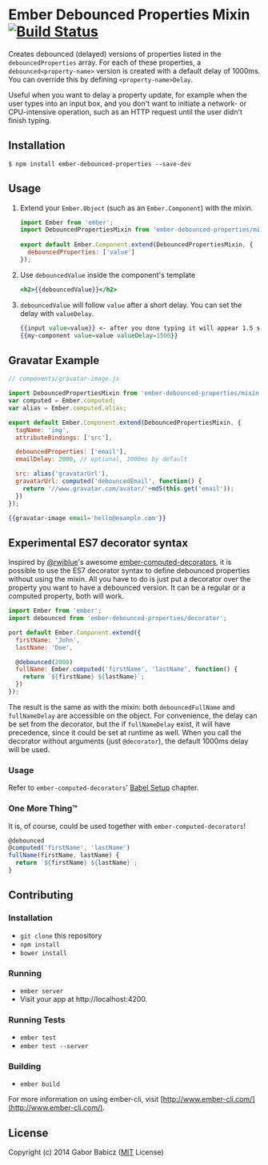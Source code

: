 # Ember Debounced Properties Mixin [![Build Status](https://travis-ci.org/zeppelin/ember-debounced-properties.svg)](https://travis-ci.org/zeppelin/ember-debounced-properties)

Creates debounced (delayed) versions of properties listed in the `debouncedProperties`
array. For each of these properties, a `debounced<property-name>` version is created with a
default delay of 1000ms. You can override this by defining `<property-name>Delay`.

Useful when you want to delay a property update, for example when the user types
into an input box, and you don't want to initiate a network- or CPU-intensive
operation, such as an HTTP request until the user didn't finish typing.


## Installation

```
$ npm install ember-debounced-properties --save-dev
```

## Usage

1. Extend your `Ember.Object` (such as an `Ember.Component`) with the mixin.
    ```js
    import Ember from 'ember';
    import DebouncedPropertiesMixin from 'ember-debounced-properties/mixin';
      
    export default Ember.Component.extend(DebouncedPropertiesMixin, {
      debouncedProperties: ['value']
    });
    ```

2. Use `debouncedValue` inside the component's template
    ```hbs
    <h2>{{debouncedValue}}</h2>
    ```

3. `debouncedValue` will follow `value` after a short delay. You can set the delay with `valueDelay`.

    ```hbs
    {{input value=value}} <- after you done typing it will appear 1.5 seconds later below
    {{my-component value=value valueDelay=1500}}
    ```


## Gravatar Example

```javascript
// components/gravatar-image.js

import DebouncedPropertiesMixin from 'ember-debounced-properties/mixin';
var computed = Ember.computed;
var alias = Ember.computed.alias;

export default Ember.Component.extend(DebouncedPropertiesMixin, {
  tagName: 'img',
  attributeBindings: ['src'],

  debouncedProperties: ['email'],
  emailDelay: 2000, // optional, 1000ms by default

  src: alias('gravatarUrl'),
  gravatarUrl: computed('debouncedEmail', function() {
    return '//www.gravatar.com/avatar/'+md5(this.get('email'));
  })
});
```

```handlebars
{{gravatar-image email='hello@example.com'}}
```

## Experimental ES7 decorator syntax

Inspired by [@rwjblue](https://github.com/rwjblue)'s awesome [ember-computed-decorators](https://github.com/rwjblue/ember-computed-decorators), it is possible to use the ES7 decorator syntax to define debounced properties without using the mixin. All you have to do is just put a decorator over the property you want to have a debounced version. It can be a regular or a computed property, both will work.

```js
import Ember from 'ember';
import debounced from 'ember-debounced-properties/decorator';

port default Ember.Component.extend({
  firstName: 'John',
  lastName: 'Doe',

  @debounced(2000)
  fullName: Ember.computed('firstName', 'lastName', function() {
    return `${firstName} ${lastName}`;
  })
});
```

The result is the same as with the mixin: both `debouncedFullName` and `fullNameDelay` are accessible on the object. For convenience, the delay can be set from the decorator, but the if `fullNameDelay` exist, it will have precedence, since it could be set at runtime as well. When you call the decorator without arguments (just `@decorator`), the default 1000ms delay will be used.

### Usage

Refer to `ember-computed-decorators`' [Babel Setup](https://github.com/rwjblue/ember-computed-decorators#babel-setup) chapter.

### One More Thing&trade;

It is, of course, could be used together with `ember-computed-decorators`!

```js
@debounced
@computed('firstName', 'lastName')
fullName(firstName, lastName) {
  return `${firstName} ${lastName}`;
}
``` 

## Contributing

### Installation

* `git clone` this repository
* `npm install`
* `bower install`

### Running

* `ember server`
* Visit your app at http://localhost:4200.

### Running Tests

* `ember test`
* `ember test --server`

### Building

* `ember build`

For more information on using ember-cli, visit [http://www.ember-cli.com/](http://www.ember-cli.com/).


## License

Copyright (c) 2014 Gabor Babicz ([MIT](LICENSE) License)
